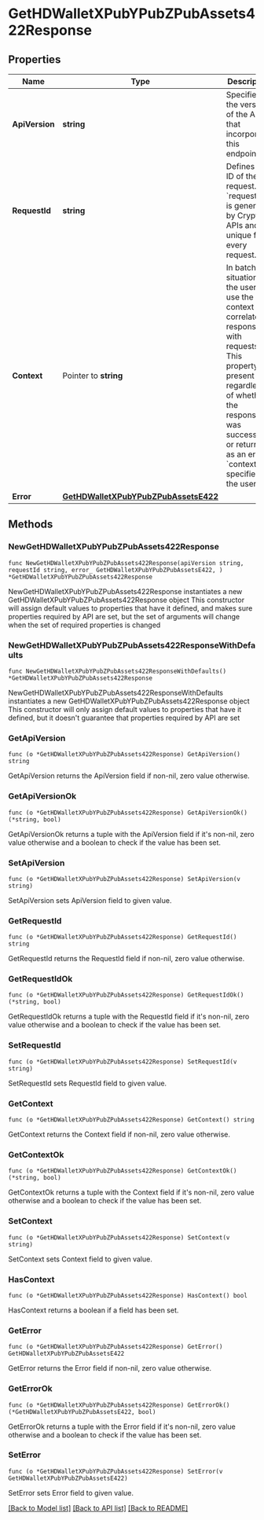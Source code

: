 # GetHDWalletXPubYPubZPubAssets422Response

## Properties

Name | Type | Description | Notes
------------ | ------------- | ------------- | -------------
**ApiVersion** | **string** | Specifies the version of the API that incorporates this endpoint. | 
**RequestId** | **string** | Defines the ID of the request. The &#x60;requestId&#x60; is generated by Crypto APIs and it&#39;s unique for every request. | 
**Context** | Pointer to **string** | In batch situations the user can use the context to correlate responses with requests. This property is present regardless of whether the response was successful or returned as an error. &#x60;context&#x60; is specified by the user. | [optional] 
**Error** | [**GetHDWalletXPubYPubZPubAssetsE422**](GetHDWalletXPubYPubZPubAssetsE422.md) |  | 

## Methods

### NewGetHDWalletXPubYPubZPubAssets422Response

`func NewGetHDWalletXPubYPubZPubAssets422Response(apiVersion string, requestId string, error_ GetHDWalletXPubYPubZPubAssetsE422, ) *GetHDWalletXPubYPubZPubAssets422Response`

NewGetHDWalletXPubYPubZPubAssets422Response instantiates a new GetHDWalletXPubYPubZPubAssets422Response object
This constructor will assign default values to properties that have it defined,
and makes sure properties required by API are set, but the set of arguments
will change when the set of required properties is changed

### NewGetHDWalletXPubYPubZPubAssets422ResponseWithDefaults

`func NewGetHDWalletXPubYPubZPubAssets422ResponseWithDefaults() *GetHDWalletXPubYPubZPubAssets422Response`

NewGetHDWalletXPubYPubZPubAssets422ResponseWithDefaults instantiates a new GetHDWalletXPubYPubZPubAssets422Response object
This constructor will only assign default values to properties that have it defined,
but it doesn't guarantee that properties required by API are set

### GetApiVersion

`func (o *GetHDWalletXPubYPubZPubAssets422Response) GetApiVersion() string`

GetApiVersion returns the ApiVersion field if non-nil, zero value otherwise.

### GetApiVersionOk

`func (o *GetHDWalletXPubYPubZPubAssets422Response) GetApiVersionOk() (*string, bool)`

GetApiVersionOk returns a tuple with the ApiVersion field if it's non-nil, zero value otherwise
and a boolean to check if the value has been set.

### SetApiVersion

`func (o *GetHDWalletXPubYPubZPubAssets422Response) SetApiVersion(v string)`

SetApiVersion sets ApiVersion field to given value.


### GetRequestId

`func (o *GetHDWalletXPubYPubZPubAssets422Response) GetRequestId() string`

GetRequestId returns the RequestId field if non-nil, zero value otherwise.

### GetRequestIdOk

`func (o *GetHDWalletXPubYPubZPubAssets422Response) GetRequestIdOk() (*string, bool)`

GetRequestIdOk returns a tuple with the RequestId field if it's non-nil, zero value otherwise
and a boolean to check if the value has been set.

### SetRequestId

`func (o *GetHDWalletXPubYPubZPubAssets422Response) SetRequestId(v string)`

SetRequestId sets RequestId field to given value.


### GetContext

`func (o *GetHDWalletXPubYPubZPubAssets422Response) GetContext() string`

GetContext returns the Context field if non-nil, zero value otherwise.

### GetContextOk

`func (o *GetHDWalletXPubYPubZPubAssets422Response) GetContextOk() (*string, bool)`

GetContextOk returns a tuple with the Context field if it's non-nil, zero value otherwise
and a boolean to check if the value has been set.

### SetContext

`func (o *GetHDWalletXPubYPubZPubAssets422Response) SetContext(v string)`

SetContext sets Context field to given value.

### HasContext

`func (o *GetHDWalletXPubYPubZPubAssets422Response) HasContext() bool`

HasContext returns a boolean if a field has been set.

### GetError

`func (o *GetHDWalletXPubYPubZPubAssets422Response) GetError() GetHDWalletXPubYPubZPubAssetsE422`

GetError returns the Error field if non-nil, zero value otherwise.

### GetErrorOk

`func (o *GetHDWalletXPubYPubZPubAssets422Response) GetErrorOk() (*GetHDWalletXPubYPubZPubAssetsE422, bool)`

GetErrorOk returns a tuple with the Error field if it's non-nil, zero value otherwise
and a boolean to check if the value has been set.

### SetError

`func (o *GetHDWalletXPubYPubZPubAssets422Response) SetError(v GetHDWalletXPubYPubZPubAssetsE422)`

SetError sets Error field to given value.



[[Back to Model list]](../README.md#documentation-for-models) [[Back to API list]](../README.md#documentation-for-api-endpoints) [[Back to README]](../README.md)


